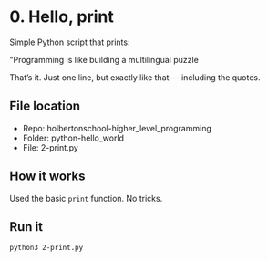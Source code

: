 # 0. Hello, print

Simple Python script that prints:

"Programming is like building a multilingual puzzle

That’s it. Just one line, but exactly like that — including the quotes.

## File location
- Repo: holbertonschool-higher_level_programming
- Folder: python-hello_world
- File: 2-print.py

## How it works
Used the basic `print` function. No tricks.

## Run it
```bash
python3 2-print.py
